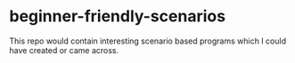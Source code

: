 # beginner-friendly-scenarios
This repo would contain interesting scenario based programs which I could have created or came across.

